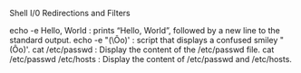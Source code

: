 Shell I/0 Redirections and Filters

echo -e Hello, World : prints “Hello, World”, followed by a new line to the standard output.
echo -e \"\(\Ôo\)\' : script that displays a confused smiley "(Ôo)'.
cat /etc/passwd : Display the content of the /etc/passwd file.
cat /etc/passwd /etc/hosts : Display the content of /etc/passwd and /etc/hosts.

